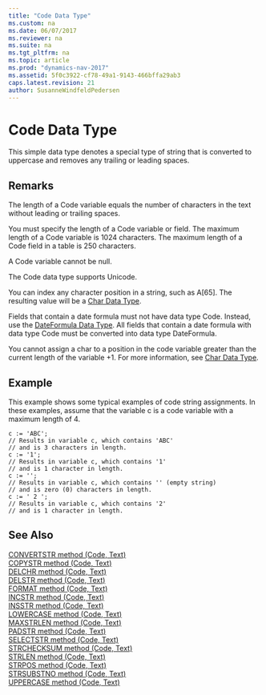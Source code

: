 ```yaml
---
title: "Code Data Type"
ms.custom: na
ms.date: 06/07/2017
ms.reviewer: na
ms.suite: na
ms.tgt_pltfrm: na
ms.topic: article
ms.prod: "dynamics-nav-2017"
ms.assetid: 5f0c3922-cf78-49a1-9143-466bffa29ab3
caps.latest.revision: 21
author: SusanneWindfeldPedersen
---
```

# Code Data Type
This simple data type denotes a special type of string that is converted to uppercase and removes any trailing or leading spaces.  
  
## Remarks  
 The length of a Code variable equals the number of characters in the text without leading or trailing spaces.  
  
 You must specify the length of a Code variable or field. The maximum length of a Code variable is 1024 characters. The maximum length of a Code field in a table is 250 characters.  
  
 A Code variable cannot be null.  
  
 The Code data type supports Unicode.  
  
 You can index any character position in a string, such as A[65]. The resulting value will be a [Char Data Type](devenv-char-data-type.md).  
  
 Fields that contain a date formula must not have data type Code. Instead, use the [DateFormula Data Type](devenv-dateformula-data-type.md). All fields that contain a date formula with data type Code must be converted into data type DateFormula.  
  
 You cannot assign a char to a position in the code variable greater than the current length of the variable +1. For more information, see [Char Data Type](devenv-char-data-type.md).  
  
## Example  
 This example shows some typical examples of code string assignments. In these examples, assume that the variable c is a code variable with a maximum length of 4.  
  
```  
c := 'ABC';   
// Results in variable c, which contains 'ABC'   
// and is 3 characters in length.  
c := '1';  
// Results in variable c, which contains '1'   
// and is 1 character in length.  
c := '';  
// Results in variable c, which contains '' (empty string)  
// and is zero (0) characters in length.  
c := ' 2 ';  
// Results in variable c, which contains '2'  
// and is 1 character in length.  
```  
  
## See Also  
 [CONVERTSTR method (Code, Text)](../methods/devenv-convertstr-method-code-text.md)   
 [COPYSTR method (Code, Text)](../methods/devenv-copystr-method-code-text.md)   
 [DELCHR method (Code, Text)](../methods/devenv-delchr-method-code-text.md)   
 [DELSTR method (Code, Text)](../methods/devenv-delstr-method-code-text.md)   
 [FORMAT method (Code, Text)](../methods/devenv-format-method-code-text.md)   
 [INCSTR method (Code, Text)](../methods/devenv-incstr-method-code-text.md)   
 [INSSTR method (Code, Text)](../methods/devenv-insstr-method-code-text.md)   
 [LOWERCASE method (Code, Text)](../methods/devenv-lowercase-method-code-text.md)   
 [MAXSTRLEN method (Code, Text)](../methods/devenv-maxstrlen-method-code-text.md)   
 [PADSTR method (Code, Text)](../methods/devenv-padstr-method-code-text.md)   
 [SELECTSTR method (Code, Text)](../methods/devenv-selectstr-method-code-text.md)   
 [STRCHECKSUM method (Code, Text)](../methods/devenv-strchecksum-method-code-text.md)   
 [STRLEN method (Code, Text)](../methods/devenv-strlen-method-code-text.md)   
 [STRPOS method (Code, Text)](../methods/devenv-strpos-method-code-text.md)   
 [STRSUBSTNO method (Code, Text)](../methods/devenv-strsubstno-method-code-text.md)   
 [UPPERCASE method (Code, Text)](../methods/devenv-uppercase-method-code-text.md)